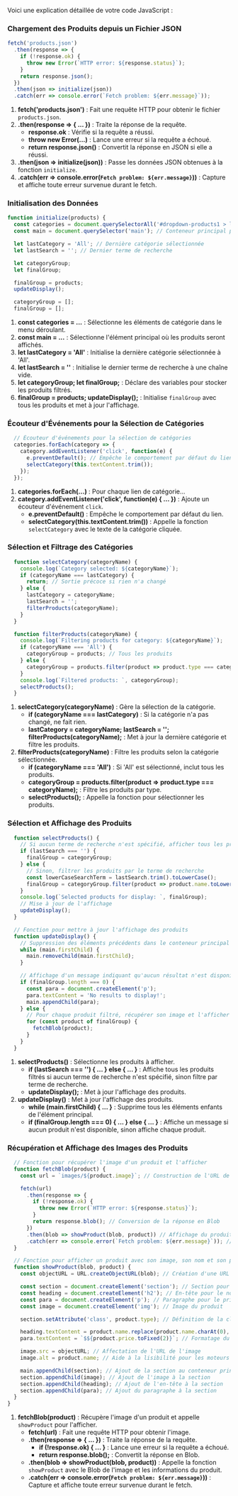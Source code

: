 Voici une explication détaillée de votre code JavaScript :

### Chargement des Produits depuis un Fichier JSON

```javascript
fetch('products.json')
  .then(response => {
    if (!response.ok) {
      throw new Error(`HTTP error: ${response.status}`);
    }
    return response.json();
  })
  .then(json => initialize(json))
  .catch(err => console.error(`Fetch problem: ${err.message}`));
```

1. **fetch('products.json')** : Fait une requête HTTP pour obtenir le fichier `products.json`.
2. **.then(response => { ... })** : Traite la réponse de la requête.
   - **response.ok** : Vérifie si la requête a réussi.
   - **throw new Error(...)** : Lance une erreur si la requête a échoué.
   - **return response.json()** : Convertit la réponse en JSON si elle a réussi.
3. **.then(json => initialize(json))** : Passe les données JSON obtenues à la fonction `initialize`.
4. **.catch(err => console.error(`Fetch problem: ${err.message}`))** : Capture et affiche toute erreur survenue durant le fetch.

### Initialisation des Données

```javascript
function initialize(products) {
  const categories = document.querySelectorAll('#dropdown-products1 > li > a'); // Sélection des catégories
  const main = document.querySelector('main'); // Conteneur principal pour l'affichage

  let lastCategory = 'All'; // Dernière catégorie sélectionnée
  let lastSearch = ''; // Dernier terme de recherche

  let categoryGroup;
  let finalGroup;

  finalGroup = products;
  updateDisplay();

  categoryGroup = [];
  finalGroup = [];
```

1. **const categories = ...** : Sélectionne les éléments de catégorie dans le menu déroulant.
2. **const main = ...** : Sélectionne l'élément principal où les produits seront affichés.
3. **let lastCategory = 'All'** : Initialise la dernière catégorie sélectionnée à 'All'.
4. **let lastSearch = ''** : Initialise le dernier terme de recherche à une chaîne vide.
5. **let categoryGroup; let finalGroup;** : Déclare des variables pour stocker les produits filtrés.
6. **finalGroup = products; updateDisplay();** : Initialise `finalGroup` avec tous les produits et met à jour l'affichage.

### Écouteur d'Événements pour la Sélection de Catégories

```javascript
  // Écouteur d'événements pour la sélection de catégories
  categories.forEach(category => {
    category.addEventListener('click', function(e) {
      e.preventDefault(); // Empêche le comportement par défaut du lien
      selectCategory(this.textContent.trim());
    });
  });
```

1. **categories.forEach(...)** : Pour chaque lien de catégorie...
2. **category.addEventListener('click', function(e) { ... })** : Ajoute un écouteur d'événement `click`.
   - **e.preventDefault()** : Empêche le comportement par défaut du lien.
   - **selectCategory(this.textContent.trim())** : Appelle la fonction `selectCategory` avec le texte de la catégorie cliquée.

### Sélection et Filtrage des Catégories

```javascript
  function selectCategory(categoryName) {
    console.log(`Category selected: ${categoryName}`);
    if (categoryName === lastCategory) {
      return; // Sortie précoce si rien n'a changé
    } else {
      lastCategory = categoryName;
      lastSearch = '';
      filterProducts(categoryName);
    }
  }

  function filterProducts(categoryName) {
    console.log(`Filtering products for category: ${categoryName}`);
    if (categoryName === 'All') {
      categoryGroup = products; // Tous les produits
    } else {
      categoryGroup = products.filter(product => product.type === categoryName); // Filtrer par type
    }
    console.log(`Filtered products: `, categoryGroup);
    selectProducts();
  }
```

1. **selectCategory(categoryName)** : Gère la sélection de la catégorie.
   - **if (categoryName === lastCategory)** : Si la catégorie n'a pas changé, ne fait rien.
   - **lastCategory = categoryName; lastSearch = ''; filterProducts(categoryName);** : Met à jour la dernière catégorie et filtre les produits.
2. **filterProducts(categoryName)** : Filtre les produits selon la catégorie sélectionnée.
   - **if (categoryName === 'All')** : Si 'All' est sélectionné, inclut tous les produits.
   - **categoryGroup = products.filter(product => product.type === categoryName);** : Filtre les produits par type.
   - **selectProducts();** : Appelle la fonction pour sélectionner les produits.

### Sélection et Affichage des Produits

```javascript
  function selectProducts() {
    // Si aucun terme de recherche n'est spécifié, afficher tous les produits filtrés
    if (lastSearch === '') {
      finalGroup = categoryGroup;
    } else {
      // Sinon, filtrer les produits par le terme de recherche
      const lowerCaseSearchTerm = lastSearch.trim().toLowerCase();
      finalGroup = categoryGroup.filter(product => product.name.toLowerCase().includes(lowerCaseSearchTerm));
    }
    console.log(`Selected products for display: `, finalGroup);
    // Mise à jour de l'affichage
    updateDisplay();
  }

  // Fonction pour mettre à jour l'affichage des produits
  function updateDisplay() {
    // Suppression des éléments précédents dans le conteneur principal
    while (main.firstChild) {
      main.removeChild(main.firstChild);
    }

    // Affichage d'un message indiquant qu'aucun résultat n'est disponible
    if (finalGroup.length === 0) {
      const para = document.createElement('p');
      para.textContent = 'No results to display!';
      main.appendChild(para);
    } else {
      // Pour chaque produit filtré, récupérer son image et l'afficher
      for (const product of finalGroup) {
        fetchBlob(product);
      }
    }
  }
```

1. **selectProducts()** : Sélectionne les produits à afficher.
   - **if (lastSearch === '') { ... } else { ... }** : Affiche tous les produits filtrés si aucun terme de recherche n'est spécifié, sinon filtre par terme de recherche.
   - **updateDisplay();** : Met à jour l'affichage des produits.
2. **updateDisplay()** : Met à jour l'affichage des produits.
   - **while (main.firstChild) { ... }** : Supprime tous les éléments enfants de l'élément principal.
   - **if (finalGroup.length === 0) { ... } else { ... }** : Affiche un message si aucun produit n'est disponible, sinon affiche chaque produit.

### Récupération et Affichage des Images des Produits

```javascript
  // Fonction pour récupérer l'image d'un produit et l'afficher
  function fetchBlob(product) {
    const url = `images/${product.image}`; // Construction de l'URL de l'image

    fetch(url)
      .then(response => {
        if (!response.ok) {
          throw new Error(`HTTP error: ${response.status}`);
        }
        return response.blob(); // Conversion de la réponse en Blob
      })
      .then(blob => showProduct(blob, product)) // Affichage du produit
      .catch(err => console.error(`Fetch problem: ${err.message}`)); // Gestion des erreurs
  }

  // Fonction pour afficher un produit avec son image, son nom et son prix
  function showProduct(blob, product) {
    const objectURL = URL.createObjectURL(blob); // Création d'une URL pour le Blob

    const section = document.createElement('section'); // Section pour le produit
    const heading = document.createElement('h2'); // En-tête pour le nom du produit
    const para = document.createElement('p'); // Paragraphe pour le prix
    const image = document.createElement('img'); // Image du produit

    section.setAttribute('class', product.type); // Définition de la classe CSS pour le produit

    heading.textContent = product.name.replace(product.name.charAt(0), product.name.charAt(0).toUpperCase()); // Correction de la casse du nom
    para.textContent = `$${product.price.toFixed(2)}`; // Formatage du prix

    image.src = objectURL; // Affectation de l'URL de l'image
    image.alt = product.name; // Aide à la lisibilité pour les moteurs de recherche

    main.appendChild(section); // Ajout de la section au conteneur principal
    section.appendChild(image); // Ajout de l'image à la section
    section.appendChild(heading); // Ajout de l'en-tête à la section
    section.appendChild(para); // Ajout du paragraphe à la section
  }
}
```

1. **fetchBlob(product)** : Récupère l'image d'un produit et appelle `showProduct` pour l'afficher.
    - **fetch(url)** : Fait une requête HTTP pour obtenir l'image.
    - **.then(response => { ... })** : Traite la réponse de la requête.
      - **if (!response.ok) { ... }** : Lance une erreur si la requête a échoué.
      - **return response.blob();** : Convertit la réponse en Blob.
    - **.then(blob => showProduct(blob, product))** : Appelle la fonction `showProduct` avec le Blob de l'image et les informations du produit.
    - **.catch(err => console.error(`Fetch problem: ${err.message}`))** : Capture et affiche toute erreur survenue durant le fetch.